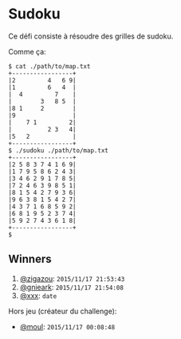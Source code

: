 # Sudoku

Ce défi consiste à résoudre des grilles de sudoku.

Comme ça:

```console
$ cat ./path/to/map.txt
+-----------------+
|2         4   6 9|
|1         6   4  |
|  4         7    |
|        3   8 5  |
|8 1     2        |
|9                |
|    7 1         2|
|          2 3   4|
|5   2            |
+-----------------+
$ ./sudoku ./path/to/map.txt
+-----------------+
|2 5 8 3 7 4 1 6 9|
|1 7 9 5 8 6 2 4 3|
|3 4 6 2 9 1 7 8 5|
|7 2 4 6 3 9 8 5 1|
|8 1 5 4 2 7 9 3 6|
|9 6 3 8 1 5 4 2 7|
|4 3 7 1 6 8 5 9 2|
|6 8 1 9 5 2 3 7 4|
|5 9 2 7 4 3 6 1 8|
+-----------------+
$
```

## Winners

1. [@zigazou](https://github.com/zigazou): `2015/11/17 21:53:43`
2. [@gnieark](https://github.com/gnieark): `2015/11/17 21:54:08`
2. [@xxx](https://github.com/xxx): `date`

Hors jeu (créateur du challenge):

- [@moul](https://github.com/moul): `2015/11/17 00:08:48`
